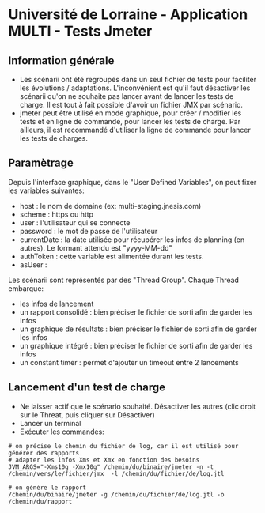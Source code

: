 # Université de Lorraine - Application MULTI - Tests Jmeter

## Information générale

- Les scénarii ont été regroupés dans un seul fichier de tests pour faciliter les évolutions / adaptations.
L'inconvénient est qu'il faut désactiver les scénarii qu'on ne souhaite pas lancer avant de lancer les tests de charge.
Il est tout à fait possible d'avoir un fichier JMX par scénario.
- jmeter peut être utilisé en mode graphique, pour créer / modifier les tests et en ligne de commande, pour lancer les tests de charge. Par ailleurs, il est recommandé d'utiliser la ligne de commande pour lancer les tests de charges.

## Paramètrage

Depuis l'interface graphique, dans le "User Defined Variables", on peut fixer les variables suivantes:

- host : le nom de domaine (ex: multi-staging.jnesis.com)
- scheme : https ou http
- user : l'utilisateur qui se connecte
- password : le mot de passe de l'utilisateur
- currentDate : la date utilisée pour récupérer les infos de planning (en autres). Le formant attendu est "yyyy-MM-dd"
- authToken : cette variable est alimentée durant les tests. 
- asUser : 

Les scénarii sont représentés par des "Thread Group". Chaque Thread embarque:

- les infos de lancement
- un rapport consolidé : bien préciser le fichier de sorti afin de garder les infos
- un graphique de résultats : bien préciser le fichier de sorti afin de garder les infos
- un graphique intégré : bien préciser le fichier de sorti afin de garder les infos
- un constant timer : permet d'ajouter un timeout entre 2 lancements

## Lancement d'un test de charge

- Ne laisser actif que le scénario souhaité. Désactiver les autres (clic droit sur le Threat, puis cliquer sur Désactiver)
- Lancer un terminal
- Exécuter les commandes: 
```shell
# on précise le chemin du fichier de log, car il est utilisé pour générer des rapports
# adapter les infos Xms et Xmx en fonction des besoins
JVM_ARGS="-Xms10g -Xmx10g" /chemin/du/binaire/jmeter -n -t /chemin/vers/le/fichier/jmx  -l /chemin/du/fichier/de/log.jtl

# on génère le rapport
/chemin/du/binaire/jmeter -g /chemin/du/fichier/de/log.jtl -o /chemin/du/rapport
```
